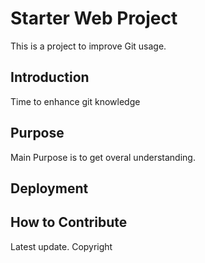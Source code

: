 # Starter Web Project

This is a project to improve Git usage.

## Introduction

Time to enhance git knowledge

## Purpose

Main Purpose is to get overal understanding.

## Deployment

## How to Contribute

Latest update.
Copyright